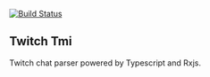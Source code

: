 [![Build Status](https://travis-ci.org/j3ddesign/twitch-tmi-rxjs.svg?branch=master)](https://travis-ci.org/j3ddesign/twitch-tmi-rxjs)

Twitch Tmi
--------------------

Twitch chat parser powered by Typescript and Rxjs.

